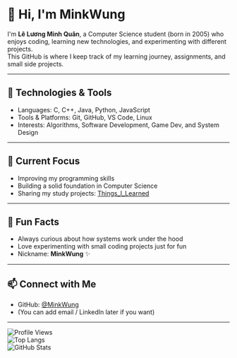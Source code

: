 # 👋 Hi, I'm MinkWung

I'm **Lê Lương Minh Quân**, a Computer Science student (born in 2005) who enjoys coding, learning new technologies, and experimenting with different projects.  
This GitHub is where I keep track of my learning journey, assignments, and small side projects.

---

## 🔧 Technologies & Tools
- Languages: C, C++, Java, Python, JavaScript  
- Tools & Platforms: Git, GitHub, VS Code, Linux  
- Interests: Algorithms, Software Development, Game Dev, and System Design  

---

## 📌 Current Focus
- Improving my programming skills  
- Building a solid foundation in Computer Science  
- Sharing my study projects: [Things_I_Learned](https://github.com/MinkWung/Things_I_Learned)  

---

## 🌱 Fun Facts
- Always curious about how systems work under the hood  
- Love experimenting with small coding projects just for fun  
- Nickname: **MinkWung** ✨  

---

## 📫 Connect with Me
- GitHub: [@MinkWung](https://github.com/MinkWung)  
- (You can add email / LinkedIn later if you want)  

---

![Profile Views](https://komarev.com/ghpvc/?username=MinkWung&style=flat-square)  
![Top Langs](https://github-readme-stats.vercel.app/api/top-langs/?username=MinkWung&layout=compact)  
![GitHub Stats](https://github-readme-stats.vercel.app/api?username=MinkWung&show_icons=true&theme=default)
